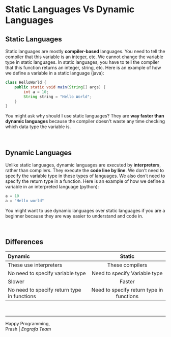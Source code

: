 # Static Languages Vs Dynamic Languages 

## **Static Languages** 

Static languages are mostly **compiler-based** languages. You need to tell the compiler that this variable is an integer, etc. We cannot change the variable type in static languages. In static languages, you have to tell the compiler that this function returns an integer, string, etc. Here is an example of how we define a variable in a static language (java):

```java
class HelloWorld {
    public static void main(String[] args) {
	    int a = 10;
	    String string = "Hello World";
    }
}
```



You might ask why should I use static languages? They are **way faster than dynamic languages** because the compiler doesn't waste any time checking which data type the variable is. 

<br>

## **Dynamic Languages** 
Unlike static languages, dynamic languages are executed by **interpreters**, rather than compilers. They execute the **code line by line**. We don't need to specify the variable type in these types of languages. We also don't need to specify the return type in a function. Here is an example of how we define a variable in an interpreted language (python): 


```py
a = 10
a = "Hello world"
```

You might want to use dynamic languages over static languages if you are a beginner because they are way easier to understand and code in. 


<br>

## **Differences**
| Dynamic      | Static 
| :---        |    :----:   
| These use interpreters  |  These compilers
| No need to specify variable type|  Need to specify Variable type     
| Slower | Faster |
| No need to specify return type in functions | Need to specify return type in functions

<br>

---

Happy Programming,\
Prash | _Engrafa Team_


